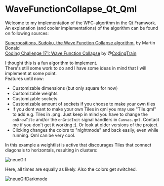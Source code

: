 # WaveFunctionCollapse_Qt_Qml
Welcome to my implementation of the WFC-algorithm in the Qt Framwork.    
An explanation (and cooler implementations) of the algorithm can be found on following sources:  
  
[Superpositions, Sudoku, the Wave Function Collapse algorithm.](https://youtu.be/2SuvO4Gi7uY) by Martin Donald  
[Coding Challenge 171: Wave Function Collapse](https://youtu.be/rI_y2GAlQFM) by @[CodingTrain](https://github.com/CodingTrain/Wave-Function-Collapse)  

I thought this is a fun algorithm to implement.  
There's still some work to do and I have some ideas in mind that I will implement at some point.  
Features until now: 
- Customizable dimensions (but only square for now)  
- Customizable weights  
- Customizable sockets  
- Customizable amount of sockets if you choose to make your own tiles
- If you dont want to make your own Tiles in qml you may use "Tile.qml" to add e.g. Tiles in .png. Just keep in mind you have to change the `onDrawTile` and/or   the `onGridInit` signal handlers in `Canvas.qml`. Contact me if you don't get it working ;). Or look at older versions of the project.
- Clicking changes the colors to "nightmode" and back easily, even while running. Qml can be very cool.

In this example a weightlist is active that discourages Tiles that connect diagonals to horizontals, resulting in clusters:  

![neueGif](https://user-images.githubusercontent.com/91269094/195852982-0b7a0e67-6e20-4728-a408-97903dcc92cb.gif)

Here, all times are equally as likely. Also the colors get switched.  

![neueGifDarkmode](https://user-images.githubusercontent.com/91269094/195854808-5ca810c9-84cc-413c-9283-e5c0acf74e66.gif)


